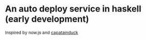 # An auto deploy service in haskell (early development)

Inspired by now.js and [capatainduck](https://github.com/githubsaturn/captainduckduck/issues)